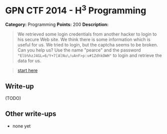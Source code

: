 # GPN CTF 2014 - H<sup>3</sup> Programming

**Category:** Programming
**Points:** 200
**Description:**

> We retrieved some login credentials from another hacker to login to his secure Web site. We think there is some information which is useful for us.
> We tried to login, but the captcha seems to be broken. Can you help us? Use the name "pearce" and the password     `"Elb%hzJ4GL=6/Y+7[AlNu\/uAnF>p:v#1ZdhkOWH"` to login and retrieve the data for us.

>[start here](http://ctf.gpn.entropia.de:50096/)

## Write-up

(TODO)

## Other write-ups

* none yet
